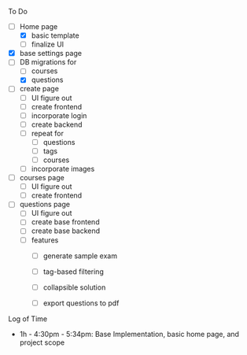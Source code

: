 To Do

- [ ] Home page
  - [x] basic template
  - [ ] finalize UI
- [x] base settings page
- [ ] DB migrations for
  - [ ] courses
  - [x] questions
- [ ] create page
  - [ ] UI figure out
  - [ ] create frontend
  - [ ] incorporate login
  - [ ] create backend
  - [ ] repeat for
    - [ ] questions
    - [ ] tags
    - [ ] courses
  - [ ] incorporate images
- [ ] courses page
  - [ ] UI figure out
  - [ ] create frontend
- [ ] questions page
  - [ ] UI figure out
  - [ ] create base frontend
  - [ ] create base backend
  - [ ] features
    - [ ] generate sample exam
    - [ ] tag-based filtering
    - [ ] collapsible solution
    - [ ] export questions to pdf




Log of Time

- 1h - 4:30pm - 5:34pm: Base Implementation, basic home page, and project scope
